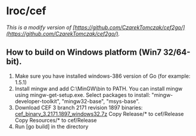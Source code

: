# lroc/cef

*This is a modify version of [https://github.com/CzarekTomczak/cef2go/](https://github.com/CzarekTomczak/cef2go/).*

How to build on Windows platform (Win7 32/64-bit).
-------------------

1. Make sure you have installed windows-386 version of Go (for example: 1.5.1)
2. Install mingw and add C:\MinGW\bin to PATH. You can install mingw using mingw-get-setup.exe. Select packages to install: "mingw-developer-toolkit", "mingw32-base", "msys-base".
3. Download CEF 3 branch 2171 revision 1897 binaries: 
   [cef_binary_3.2171.1897_windows32.7z](https://github.com/lroc/cef/releases/download/cef_3.2171.1897/cef_binary_3.2171.1897_windows32.7z)
   Copy Release/* to cef/Release
   Copy Resources/* to cef/Release
4. Run [go build] in the directory
